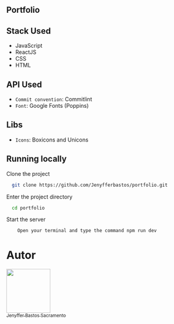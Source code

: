 ## Portfolio

## Stack Used

- JavaScript
- ReactJS
- CSS
- HTML

## API Used

- `Commit convention`: Commitlint
- `Font`: Google Fonts (Poppins)

## Libs
- `Icons`: Boxicons and Unicons

## Running locally

Clone the project

```bash
  git clone https://github.com/Jenyfferbastos/portfolio.git
```
Enter the project directory

```bash
  cd portfolio
```

Start the server

```bash
    Open your terminal and type the command npm run dev
```

# Autor

[<img src="https://avatars.githubusercontent.com/u/107883696?v=4" width=115><br><sub>Jenyffer Bastos Sacramento</sub>](https://github.com/Jenyfferbastos)


